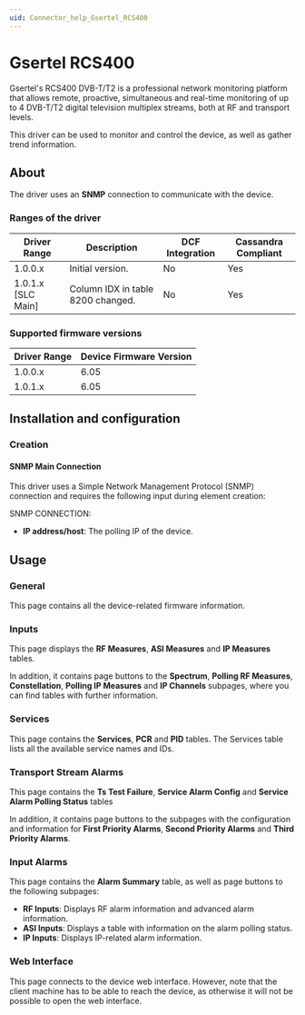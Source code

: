 ```yaml
---
uid: Connector_help_Gsertel_RCS400
---
```


# Gsertel RCS400

Gsertel's RCS400 DVB-T/T2 is a professional network monitoring platform that allows remote, proactive, simultaneous and real-time monitoring of up to 4 DVB-T/T2 digital television multiplex streams, both at RF and transport levels.

This driver can be used to monitor and control the device, as well as gather trend information.

## About

The driver uses an **SNMP** connection to communicate with the device.

### Ranges of the driver

| **Driver Range**     | **Description**                   | **DCF Integration** | **Cassandra Compliant** |
|----------------------|-----------------------------------|---------------------|-------------------------|
| 1.0.0.x              | Initial version.                  | No                  | Yes                     |
| 1.0.1.x \[SLC Main\] | Column IDX in table 8200 changed. | No                  | Yes                     |

### Supported firmware versions

| **Driver Range** | **Device Firmware Version** |
|------------------|-----------------------------|
| 1.0.0.x          | 6.05                        |
| 1.0.1.x          | 6.05                        |

## Installation and configuration

### Creation

#### SNMP Main Connection

This driver uses a Simple Network Management Protocol (SNMP) connection and requires the following input during element creation:

SNMP CONNECTION:

- **IP address/host**: The polling IP of the device.

## Usage

### General

This page contains all the device-related firmware information.

### Inputs

This page displays the **RF Measures**, **ASI Measures** and **IP Measures** tables.

In addition, it contains page buttons to the **Spectrum**, **Polling RF Measures**, **Constellation**, **Polling IP Measures** and **IP Channels** subpages, where you can find tables with further information.

### Services

This page contains the **Services**, **PCR** and **PID** tables. The Services table lists all the available service names and IDs.

### Transport Stream Alarms

This page contains the **Ts Test Failure**, **Service Alarm Config** and **Service Alarm Polling Status** tables

In addition, it contains page buttons to the subpages with the configuration and information for **First Priority Alarms**, **Second Priority Alarms** and **Third Priority Alarms**.

### Input Alarms

This page contains the **Alarm Summary** table, as well as page buttons to the following subpages:

- **RF Inputs**: Displays RF alarm information and advanced alarm information.
- **ASI Inputs**: Displays a table with information on the alarm polling status.
- **IP Inputs**: Displays IP-related alarm information.

### Web Interface

This page connects to the device web interface. However, note that the client machine has to be able to reach the device, as otherwise it will not be possible to open the web interface.
